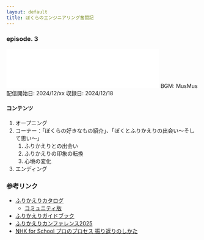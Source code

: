 ```yaml
---
layout: default
title: ぼくらのエンジニアリング奮闘記
---
```


### episode. 3
<iframe src="TBD" height="102px" width="400px" frameborder="0" scrolling="no"></iframe>
BGM: MusMus  
配信開始日: 2024/12/xx  
収録日: 2024/12/18

#### コンテンツ
1. オープニング
2. コーナー：「ぼくらの好きなもの紹介」、「ぼくとふりかえりの出会い〜そして思い〜」
   1. ふりかえりとの出会い
   2. ふりかえりの印象の転換
   3. 心境の変化
3. エンディング

### 参考リンク
- [ふりかえりカタログ](https://speakerdeck.com/viva_tweet_x/retrospective-catalog-59bd3a29-314c-45dd-911b-f8e5f1308333)
  - [コミュニティ版](https://qiita.com/viva_tweet_x/items/f4db2c923d474f67fe0f)
- [ふりかえりガイドブック](https://amzn.asia/d/9nWy1xO)
- [ふりかえりカンファレンス2025](https://retrospective.connpass.com/event/340630/)
- [NHK for School プロのプロセス 振り返りのしかた](https://www2.nhk.or.jp/school/watch/bangumi/?das_id=D0005180418_00000)
